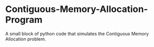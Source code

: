 # Contiguous-Memory-Allocation-Program
A small block of python code that simulates the Contiguous Memory Allocation problem.
